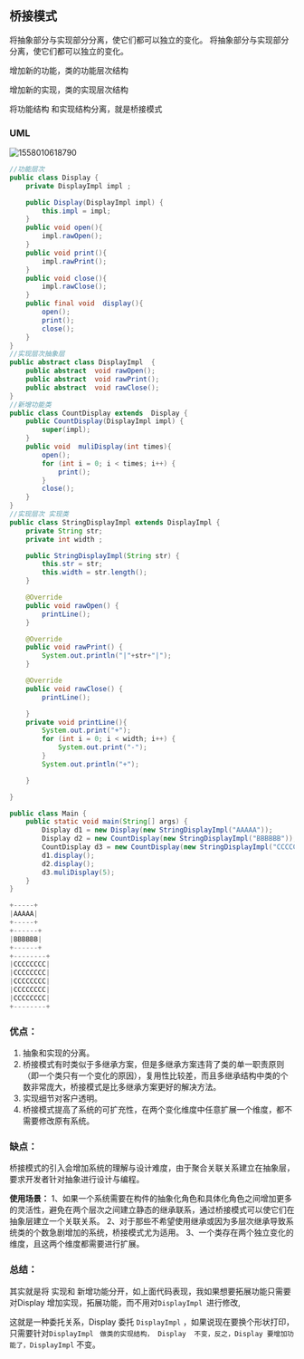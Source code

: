 ## 桥接模式

将抽象部分与实现部分分离，使它们都可以独立的变化。
将抽象部分与实现部分分离，使它们都可以独立的变化。

增加新的功能，类的功能层次结构

增加新的实现，类的实现层次结构

将功能结构 和实现结构分离，就是桥接模式

### UML

![1558010618790](https://github.com/a827871781/Java-notes/blob/master/images/10.png)

```java
//功能层次
public class Display {
    private DisplayImpl impl ;

    public Display(DisplayImpl impl) {
        this.impl = impl;
    }
    public void open(){
        impl.rawOpen();
    }
    public void print(){
        impl.rawPrint();
    }
    public void close(){
        impl.rawClose();
    }
    public final void  display(){
        open();
        print();
        close();
    }
}
//实现层次抽象层
public abstract class DisplayImpl  {
    public abstract  void rawOpen();
    public abstract  void rawPrint();
    public abstract  void rawClose();
}
//新增功能类
public class CountDisplay extends  Display {
    public CountDisplay(DisplayImpl impl) {
        super(impl);
    }
    public void  muliDisplay(int times){
        open();
        for (int i = 0; i < times; i++) {
            print();
        }
        close();
    }
}
//实现层次 实现类
public class StringDisplayImpl extends DisplayImpl {
    private String str;
    private int width ;

    public StringDisplayImpl(String str) {
        this.str = str;
        this.width = str.length();
    }

    @Override
    public void rawOpen() {
        printLine();
    }

    @Override
    public void rawPrint() {
        System.out.println("|"+str+"|");
    }

    @Override
    public void rawClose() {
        printLine();

    }
    private void printLine(){
        System.out.print("+");
        for (int i = 0; i < width; i++) {
            System.out.print("-");
        }
        System.out.println("+");

    }

}

public class Main {
    public static void main(String[] args) {
        Display d1 = new Display(new StringDisplayImpl("AAAAA"));
        Display d2 = new CountDisplay(new StringDisplayImpl("BBBBBB"));
        CountDisplay d3 = new CountDisplay(new StringDisplayImpl("CCCCCCCC"));
        d1.display();
        d2.display();
        d3.muliDisplay(5);
    }
}

+-----+
|AAAAA|
+-----+
+------+
|BBBBBB|
+------+
+--------+
|CCCCCCCC|
|CCCCCCCC|
|CCCCCCCC|
|CCCCCCCC|
|CCCCCCCC|
+--------+
```

### **优点：**

1. 抽象和实现的分离。
2. 桥接模式有时类似于多继承方案，但是多继承方案违背了类的单一职责原则（即一个类只有一个变化的原因），复用性比较差，而且多继承结构中类的个数非常庞大，桥接模式是比多继承方案更好的解决方法。
3. 实现细节对客户透明。
4. 桥接模式提高了系统的可扩充性，在两个变化维度中任意扩展一个维度，都不需要修改原有系统。

### **缺点：**

桥接模式的引入会增加系统的理解与设计难度，由于聚合关联关系建立在抽象层，要求开发者针对抽象进行设计与编程。

**使用场景：** 1、如果一个系统需要在构件的抽象化角色和具体化角色之间增加更多的灵活性，避免在两个层次之间建立静态的继承联系，通过桥接模式可以使它们在抽象层建立一个关联关系。 2、对于那些不希望使用继承或因为多层次继承导致系统类的个数急剧增加的系统，桥接模式尤为适用。 3、一个类存在两个独立变化的维度，且这两个维度都需要进行扩展。

### 总结：

其实就是将 实现和 新增功能分开，如上面代码表现，我如果想要拓展功能只需要对Display  增加实现，拓展功能，而不用对`DisplayImpl `进行修改,

这就是一种委托关系，Display 委托 `DisplayImpl` ，如果说现在要换个形状打印，只需要针对`DisplayImpl` ` 做类的实现结构， Display  不变，反之，Display 要增加功能了，DisplayImpl` 不变。
